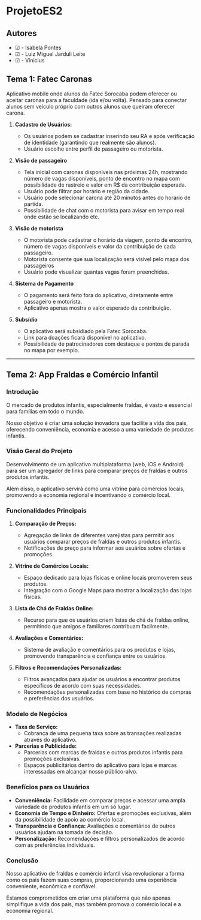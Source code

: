 # ProjetoES2

## Autores

- &#9745; - Isabela Pontes
- &#9745; - Luiz Miguel Jarduli Leite
- &#9745; - Vinicius

## Tema 1: Fatec Caronas

Aplicativo mobile onde alunos da Fatec Sorocaba podem oferecer ou aceitar caronas para a faculdade (ida e/ou volta).
Pensado para conectar alunos sem veículo próprio com outros alunos que queiram oferecer carona.

1. **Cadastro de Usuários:**
   - Os usuários podem se cadastrar inserindo seu RA e após verificação de identidade (garantindo que realmente são alunos).
   - Usuário escolhe entre perfil de passageiro ou motorista.

2. **Visão de passageiro**
   - Tela inicial com caronas disponíveis nas próximas 24h, mostrando número de vagas disponíveis, ponto de encontro no mapa com possibilidade de rastreio e valor em R$ da contribuição esperada.
   - Usuário pode filtrar por horário e região da cidade.
   - Usuário pode selecionar carona até 20 minutos antes do horário de partida.
   - Possibilidade de chat com o motorista para avisar em tempo real onde estão se localizando etc.

3. **Visão de motorista**
   - O motorista pode cadastrar o horário da viagem, ponto de encontro, número de vagas disponíveis e valor da contribuição de cada passageiro.
   - Motorista consente que sua localização será visível pelo mapa dos passageiros
   - Usuário pode visualizar quantas vagas foram preenchidas.

4. **Sistema de Pagamento**
   - O pagamento será feito fora do aplicativo, diretamente entre passageiro e motorista.
   - Aplicativo apenas mostra o valor esperado da contribuição.

5. **Subsídio**
   - O aplicativo será subsidiado pela Fatec Sorocaba.
   - Link para doações ficará disponível no aplicativo.
   - Possibilidade de patrocinadores com destaque e pontos de parada no mapa por exemplo.

---

## Tema 2: App Fraldas e Comércio Infantil

### Introdução

O mercado de produtos infantis, especialmente fraldas, é vasto e essencial para famílias em todo o mundo.

Nosso objetivo é criar uma solução inovadora que facilite a vida dos pais, oferecendo conveniência, economia e acesso a uma variedade de produtos infantis.

### Visão Geral do Projeto

Desenvolvimento de um aplicativo multiplataforma (web, iOS e Android) para ser um agregador de links para comparar preços de fraldas e outros produtos infantis.

Além disso, o aplicativo servirá como uma vitrine para comércios locais, promovendo a economia regional e incentivando o comércio local.

### Funcionalidades Principais

1. **Comparação de Preços:**
   - Agregação de links de diferentes varejistas para permitir aos usuários comparar preços de fraldas e outros produtos infantis.
   - Notificações de preço para informar aos usuários sobre ofertas e promoções.

2. **Vitrine de Comércios Locais:**
   - Espaço dedicado para lojas físicas e online locais promoverem seus produtos.
   - Integração com o Google Maps para mostrar a localização das lojas físicas.

3. **Lista de Chá de Fraldas Online:**
   - Recurso para que os usuários criem listas de chá de fraldas online, permitindo que amigos e familiares contribuam facilmente.

4. **Avaliações e Comentários:**
   - Sistema de avaliação e comentários para os produtos e lojas, promovendo transparência e confiança entre os usuários.

5. **Filtros e Recomendações Personalizadas:**
   - Filtros avançados para ajudar os usuários a encontrar produtos específicos de acordo com suas necessidades.
   - Recomendações personalizadas com base no histórico de compras e preferências dos usuários.

### Modelo de Negócios

- **Taxa de Serviço:**
  - Cobrança de uma pequena taxa sobre as transações realizadas através do aplicativo.
- **Parcerias e Publicidade:**
  - Parcerias com marcas de fraldas e outros produtos infantis para promoções exclusivas.
  - Espaços publicitários dentro do aplicativo para lojas e marcas interessadas em alcançar nosso público-alvo.

### Benefícios para os Usuários

- **Conveniência:** Facilidade em comparar preços e acessar uma ampla variedade de produtos infantis em um só lugar.
- **Economia de Tempo e Dinheiro:** Ofertas e promoções exclusivas, além da possibilidade de apoio ao comércio local.
- **Transparência e Confiança:** Avaliações e comentários de outros usuários ajudam na tomada de decisão.
- **Personalização:** Recomendações e filtros personalizados de acordo com as preferências individuais.

### Conclusão

Nosso aplicativo de fraldas e comércio infantil visa revolucionar a forma como os pais fazem suas compras, proporcionando uma experiência conveniente, econômica e confiável.

Estamos comprometidos em criar uma plataforma que não apenas simplifique a vida dos pais, mas também promova o comércio local e a economia regional.
